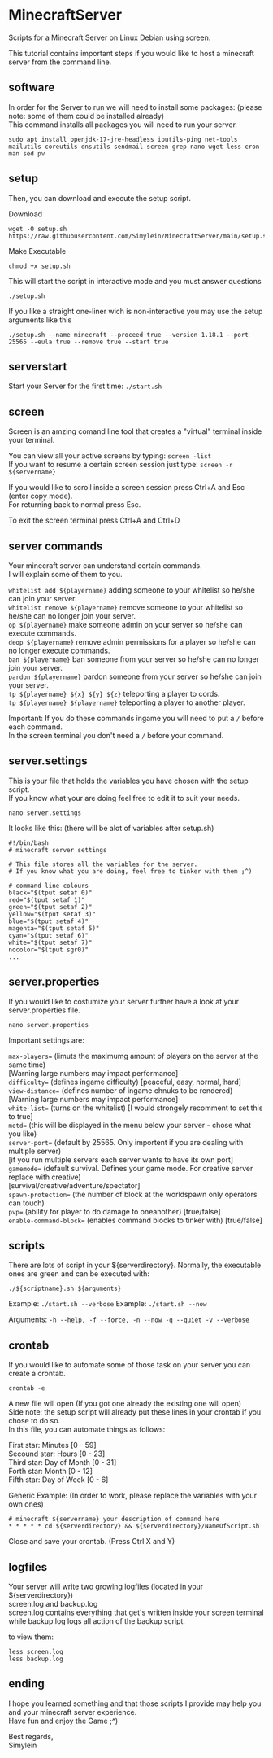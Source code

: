# MinecraftServer

Scripts for a Minecraft Server on Linux Debian using screen.

This tutorial contains important steps if you would like to host a minecraft server from the command line.

## software

In order for the Server to run we will need to install some packages: (please note: some of them could be installed already) <br>
This command installs all packages you will need to run your server.

```
sudo apt install openjdk-17-jre-headless iputils-ping net-tools mailutils coreutils dnsutils sendmail screen grep nano wget less cron man sed pv
```

## setup

Then, you can download and execute the setup script. <br>

Download
```
wget -O setup.sh https://raw.githubusercontent.com/Simylein/MinecraftServer/main/setup.sh
```

Make Executable
```
chmod +x setup.sh
```

This will start the script in interactive mode and you must answer questions

```
./setup.sh
```

If you like a straight one-liner wich is non-interactive you may use the setup arguments like this

```
./setup.sh --name minecraft --proceed true --version 1.18.1 --port 25565 --eula true --remove true --start true
```

## serverstart

Start your Server for the first time: `./start.sh`

## screen

Screen is an amzing comand line tool that creates a "virtual" terminal inside your terminal.

You can view all your active screens by typing: `screen -list`
<br>
If you want to resume a certain screen session just type: `screen -r ${servername}`

If you would like to scroll inside a screen session press Ctrl+A and Esc (enter copy mode). <br>
For returning back to normal press Esc.

To exit the screen terminal press Ctrl+A and Ctrl+D

## server commands

Your minecraft server can understand certain commands. <br>
I will explain some of them to you.

`whitelist add ${playername}` adding someone to your whitelist so he/she can join your server. <br>
`whitelist remove ${playername}` remove someone to your whitelist so he/she can no longer join your server. <br>
`op ${playername}` make someone admin on your server so he/she can execute commands. <br>
`deop ${playername}` remove admin permissions for a player so he/she can no longer execute commands. <br>
`ban ${playername}` ban someone from your server so he/she can no longer join your server. <br>
`pardon ${playername}` pardon someone from your server so he/she can join your server. <br>
`tp ${playername} ${x} ${y} ${z}` teleporting a player to cords. <br>
`tp ${playername} ${playername}` teleporting a player to another player.

Important: If you do these commands ingame you will need to put a `/` before each command. <br>
In the screen terminal you don't need a `/` before your command.

## server.settings

This is your file that holds the variables you have chosen with the setup script. <br>
If you know what your are doing feel free to edit it to suit your needs.

```
nano server.settings
```

It looks like this: (there will be alot of variables after setup.sh)

```
#!/bin/bash
# minecraft server settings

# This file stores all the variables for the server.
# If you know what you are doing, feel free to tinker with them ;^)

# command line colours
black="$(tput setaf 0)"
red="$(tput setaf 1)"
green="$(tput setaf 2)"
yellow="$(tput setaf 3)"
blue="$(tput setaf 4)"
magenta="$(tput setaf 5)"
cyan="$(tput setaf 6)"
white="$(tput setaf 7)"
nocolor="$(tput sgr0)"
...
```

## server.properties

If you would like to costumize your server further have a look at your server.properties file.

```
nano server.properties
```

Important settings are:

`max-players=` (limuts the maximumg amount of players on the server at the same time) <br>
[Warning large numbers may impact performance] <br>
`difficulty=` (defines ingame difficulty) [peaceful, easy, normal, hard] <br>
`view-distance=` (defines number of ingame chnuks to be rendered) <br>
[Warning large numbers may impact performance] <br>
`white-list=` (turns on the whitelist) [I would strongely recomment to set this to true] <br>
`motd=` (this will be displayed in the menu below your server - chose what you like) <br>
`server-port=` (default by 25565. Only importent if you are dealing with multiple server) <br>
[if you run multiple servers each server wants to have its own port] <br>
`gamemode=` (default survival. Defines your game mode. For creative server replace with creative) <br>
[survival/creative/adventure/spectator] <br>
`spawn-protection=` (the number of block at the worldspawn only operators can touch) <br>
`pvp=` (ability for player to do damage to oneanother) [true/false] <br>
`enable-command-block=` (enables command blocks to tinker with) [true/false] <br>

## scripts

There are lots of script in your ${serverdirectory}. Normally, the executable ones are green and can be executed with:

```
./${scriptname}.sh ${arguments}
```

Example: `./start.sh --verbose`
Example: `./start.sh --now`

Arguments: `-h --help, -f --force, -n --now -q --quiet -v --verbose`

## crontab

If you would like to automate some of those task on your server you can create a crontab.

```
crontab -e
```

A new file will open (If you got one already the existing one will open) <br>
Side note: the setup script will already put these lines in your crontab if you chose to do so. <br>
In this file, you can automate things as follows: <br>

First star: Minutes [0 - 59] <br>
Secound star: Hours [0 - 23] <br>
Third star: Day of Month [0 - 31] <br>
Forth star: Month [0 - 12] <br>
Fifth star: Day of Week [0 - 6]

Generic Example: (In order to work, please replace the variables with your own ones)

```
# minecraft ${servername} your description of command here
* * * * * cd ${serverdirectory} && ${serverdirectory}/NameOfScript.sh
```

Close and save your crontab. (Press Ctrl X and Y)

## logfiles

Your server will write two growing logfiles (located in your ${serverdirectory}) <br>
screen.log and backup.log <br>
screen.log contains everything that get's written inside your screen terminal while backup.log logs all action of the backup script.

to view them:

```
less screen.log
less backup.log
```

## ending

I hope you learned something and that those scripts I provide may help you and your minecraft server experience. <br>
Have fun and enjoy the Game ;^)

Best regards, <br>
Simylein
